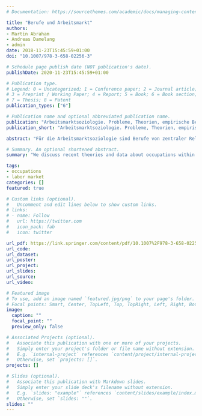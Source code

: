```yaml
---
# Documentation: https://sourcethemes.com/academic/docs/managing-content/

title: "Berufe und Arbeitsmarkt"
authors:
- Martin Abraham
- Andreas Damelang
- admin 
date: 2018-11-23T15:45:59+01:00
doi: "10.1007/978-3-658-02256-3"

# Schedule page publish date (NOT publication's date).
publishDate: 2020-11-23T15:45:59+01:00

# Publication type.
# Legend: 0 = Uncategorized; 1 = Conference paper; 2 = Journal article;
# 3 = Preprint / Working Paper; 4 = Report; 5 = Book; 6 = Book section;
# 7 = Thesis; 8 = Patent
publication_types: ["6"]

# Publication name and optional abbreviated publication name.
publication: "Arbeitsmarktsoziologie. Probleme, Theorien, empirische Befunde"
publication_short: "Arbeitsmarktsoziologie. Probleme, Theorien, empirische Befunde"

abstract: "Für die Arbeitsmarktsoziologie sind Berufe von zentraler Relevanz. Durch unterschiedliche Zugänge zu verschiedenen Berufsfeldern sowie unterschiedliche Erwerbs- und Verdienstmöglichkeiten leisten sie einen wichtigen Beitrag zur Erklärung sozialer Ungleichheit. Das Kapitel betrachtet Berufe als Institutionen, das heißt als Bündel von Regeln, die den Erwerb von Humankapital und dessen Verwertung auf dem Arbeitsmarkt bestimmen. Zudem werden die Wirkungen dieser Regeln und Strukturen auf dem Arbeitsmarkt theoretisch und empirisch beleuchtet. Abschließend geht es um die Ursachen und Folgen des zeitlichen Wandels von Berufsstrukturen."

# Summary. An optional shortened abstract.
summary: "We discuss recent theories and data about occupations within the labor market."

tags: 
- occupations
- labor market 
categories: []
featured: true

# Custom links (optional).
#   Uncomment and edit lines below to show custom links.
# links:
# - name: Follow
#   url: https://twitter.com
#   icon_pack: fab
#   icon: twitter

url_pdf: https://link.springer.com/content/pdf/10.1007%2F978-3-658-02256-3.pdf
url_code:
url_dataset:
url_poster:
url_project:
url_slides:
url_source:
url_video:

# Featured image
# To use, add an image named `featured.jpg/png` to your page's folder. 
# Focal points: Smart, Center, TopLeft, Top, TopRight, Left, Right, BottomLeft, Bottom, BottomRight.
image:
  caption: ""
  focal_point: ""
  preview_only: false

# Associated Projects (optional).
#   Associate this publication with one or more of your projects.
#   Simply enter your project's folder or file name without extension.
#   E.g. `internal-project` references `content/project/internal-project/index.md`.
#   Otherwise, set `projects: []`.
projects: []

# Slides (optional).
#   Associate this publication with Markdown slides.
#   Simply enter your slide deck's filename without extension.
#   E.g. `slides: "example"` references `content/slides/example/index.md`.
#   Otherwise, set `slides: ""`.
slides: ""
---
```

